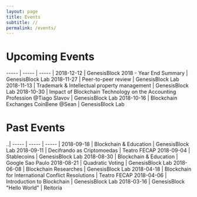 ```yaml
---
layout: page
title: Events
subtitle: //
permalink: /events/
---
```


# Upcoming Events

----- | ----- | ----- |
2018-12-12 | GenesisBlock 2018 - Year End Summary | GenesisBlock Lab
2018-11-27 | Peer-to-peer review | GenesisBlock Lab
2018-11-13 | Trademark & Intellectual property management | GenesisBlock Lab
2018-10-30 | Impact of Blockchain Technology on the Accounting Profession @Tiago Slavov | GenesisBlock Lab
2018-10-16 | Blockchain Exchanges CoinBene @Sean | GenesisBlock Lab


# Past Events

..|
----- | ----- | ----- |
2018-09-18 | Blockchain & Education | GenesisBlock Lab
2018-09-11 | Decifrando as Criptomoedas | Teatro FECAP
2018-09-04 | Stablecoins | GenesisBlock Lab
2018-08-30 | Blockchain & Education | Google Sao Paulo
2018-08-21 | Quadratic Voting | GenesisBlock Lab
2018-06-08 | Blockchain Researches | GenesisBlock Lab
2018-04-18 | Blockchain for International Conflict Resolutions | Teatro FECAP
2018-04-06 | Introduction to Blockchain | GenesisBlock Lab
2018-03-16 | GenesisBlock "Hello World" | Reitoria

